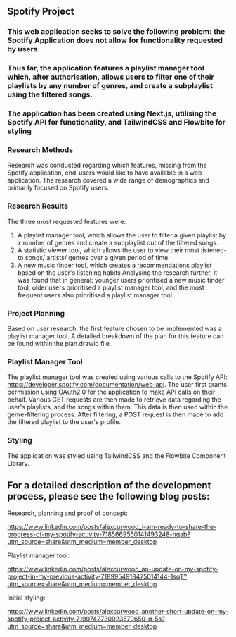## Spotify Project

### This web application seeks to solve the following problem: the Spotify Application does not allow for functionality requested by users.

### Thus far, the application features a playlist manager tool which, after authorisation, allows users to filter one of their playlists by any number of genres, and create a subplaylist using the filtered songs.

### The application has been created using Next.js, utilising the Spotify API for functionality, and TailwindCSS and Flowbite for styling

### Research Methods

Research was conducted regarding which features, missing from the Spotify application, end-users would like to have available in a web application. The research covered a wide range of demographics and primarily focused on Spotify users.

### Research Results

The three most requested features were:

1. A playlist manager tool, which allows the user to filter a given playlist by x number of genres and create a subplaylist out of the filtered songs.
2. A statistic viewer tool, which allows the user to view their most listened-to songs/ artists/ genres over a given period of time.
3. A new music finder tool, which creates a recommendations playlist based on the user's listening habits
   Analysing the research further, it was found that in general: younger users prioritised a new music finder tool, older users prioritised a playlist manager tool, and the most frequent users also prioritised a playlist manager tool.

### Project Planning

Based on user research, the first feature chosen to be implemented was a playlist manager tool. A detailed breakdown of the plan for this feature can be found within the plan.drawio file.

### Playlist Manager Tool

The playlist manager tool was created using various calls to the Spotify API: https://developer.spotify.com/documentation/web-api. The user first grants permission using OAuth2.0 for the application to make API calls on their behalf. Various GET requests are then made to retrieve data regarding the user's playlists, and the songs within them. This data is then used within the genre-filtering process. After filtering, a POST request is then made to add the filtered playlist to the user's profile.

### Styling

The application was styled using TailwindCSS and the Flowbite Component Library.

## For a detailed description of the development process, please see the following blog posts:

Research, planning and proof of concept:

https://www.linkedin.com/posts/alexcurwood_i-am-ready-to-share-the-progress-of-my-spotify-activity-7185669550141493248-hqab?utm_source=share&utm_medium=member_desktop

Playlist manager tool:

https://www.linkedin.com/posts/alexcurwood_an-update-on-my-spotify-project-in-my-previous-activity-7189954918475014144-1sqT?utm_source=share&utm_medium=member_desktop

Initial styling:

https://www.linkedin.com/posts/alexcurwood_another-short-update-on-my-spotify-project-activity-7190742730023579650-q-5s?utm_source=share&utm_medium=member_desktop
